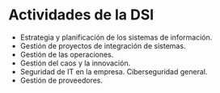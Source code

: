 # Actividades de la DSI



- Estrategia y planificación de los sistemas de información.
- Gestión de proyectos de integración de sistemas.
- Gestión de las operaciones.
- Gestión del caos y la innovación.
- Seguridad de IT en la empresa. Ciberseguridad general.
- Gestión de proveedores.
